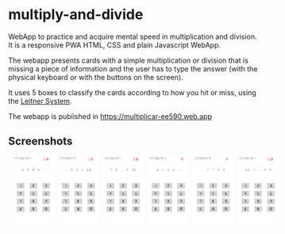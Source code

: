 # multiply-and-divide
WebApp to practice and acquire mental speed in multiplication and division. It is a responsive PWA HTML, CSS and plain Javascript WebApp.

The webapp presents cards with a simple multiplication or division that is missing a piece of information and the user has to type the answer (with the physical keyboard or with the buttons on the screen).

It uses 5 boxes to classify the cards according to how you hit or miss, using the [Leitner System](https://en.wikipedia.org/wiki/Leitner_system).

The webapp is published in https://multiplicar-ee590.web.app

## Screenshots
<div style="display:flex;" >
<img style="margin-left:10px;" src="screenshots/01.png" width="16%" >
<img style="margin-left:10px;" src="screenshots/02.png" width="16%" >
<img style="margin-left:10px;" src="screenshots/03.png" width="16%" >
<img style="margin-left:10px;" src="screenshots/04.png" width="16%" >
<img style="margin-left:10px;" src="screenshots/05.png" width="16%" >
<img style="margin-left:10px;" src="screenshots/06.png" width="16%" >
</div>
